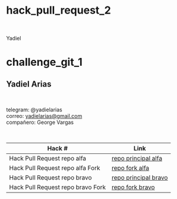 # hack_pull_request_2
<br/>

Yadiel
# challenge_git_1

## Yadiel Arias
<br/>

telegram: @yadielarias
<br/>
correo: yadielarias@gmail.com
<br/>
compañero: George Vargas

<br/>


| Hack # | Link |
| ------ | ------ |
| Hack Pull Request repo alfa | [repo principal alfa](https://github.com/DavidCodec/hg_2_alfa) |
| Hack Pull Request repo alfa Fork| [repo fork alfa](https://github.com/ydaco7/hg_2_alfa) |
| Hack Pull Request repo bravo| [repo principal bravo](https://github.com/ydaco7/hg_2_bravo) |
| Hack Pull Request repo bravo Fork| [repo fork bravo](https://github.com/DavidCodec/hg_2_bravo) |
